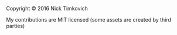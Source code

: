 Copyright © 2016 Nick Timkovich

My contributions are MIT licensed (some assets are created by third parties)
